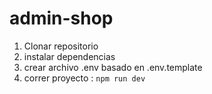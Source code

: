 # admin-shop

1. Clonar repositorio
2. instalar dependencias
3. crear archivo .env basado en .env.template
4. correr proyecto : `npm run dev`
